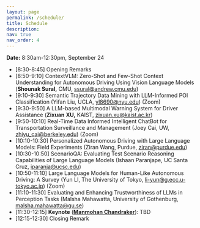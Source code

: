 ```yaml
---
layout: page
permalink: /schedule/
title: Schedule
description:
nav: true
nav_order: 4
---
```


**Date:** 8:30am-12:30pm, September 24

- [8:30-8:45] Opening Remarks
- [8:50-9:10] ContextVLM: Zero-Shot and Few-Shot Context Understanding for Autonomous Driving Using Vision Language Models (**Shounak Sural,** CMU, [ssural@andrew.cmu.edu](mailto:ssural@andrew.cmu.edu))
- [9:10-9:30] Semantic Trajectory Data Mining with LLM-Informed POI Classification (Yifan Liu, UCLA, [yl8690@nyu.edu](mailto:yl8690@nyu.edu)) (Zoom)
- [9:30-9:50] A LLM-based Multimodal Warning System for Driver Assistance (**Zixuan** **XU,** KAIST, [zixuan.xu@kaist.ac.kr](mailto:zixuan.xu@kaist.ac.kr))
- [9:50-10:10]  Real-Time Data Informed Intelligent ChatBot for Transportation Surveillance and Management (Joey Cai, UW, zhiyu_cai@berkeley.edu) (Zoom)
- [10:10-10:30] Personalized Autonomous Driving with Large Language Models:
Field Experiments (Ziran Wang, Purdue, ziran@purdue.edu)
- [10:30-10:50] ScenarioQA: Evaluating Test Scenario Reasoning Capabilities of Large Language Models (Ishaan Paranjape, UC Santa Cruz, [iparanja@ucsc.edu](mailto:iparanja@ucsc.edu))
- [10:50-11:10] Large Language Models for Human-Like Autonomous Driving: A Survey (Yun LI, The University of Tokyo, [li-yun@g.ecc.u-tokyo.ac.jp](mailto:li-yun@g.ecc.u-tokyo.ac.jp)) (Zoom)
- [11:10-11:30] Evaluating and Enhancing Trustworthiness of LLMs in Perception Tasks (Malsha Mahawatta, University of Gothenburg, [malsha.mahawatta@gu.se](mailto:malsha.mahawatta@gu.se))
- [11:30-12:15] **Keynote** ([**Manmohan Chandraker**](https://www.nec-labs.com/research/media-analytics/people/manmohan-chandraker/)): TBD
- [12:15-12:30] Closing Remark
